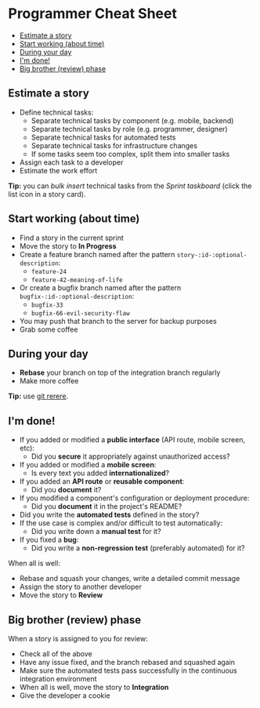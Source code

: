 # Programmer Cheat Sheet

<!-- START doctoc generated TOC please keep comment here to allow auto update -->
<!-- DON'T EDIT THIS SECTION, INSTEAD RE-RUN doctoc TO UPDATE -->


- [Estimate a story](#estimate-a-story)
- [Start working (about time)](#start-working-about-time)
- [During your day](#during-your-day)
- [I'm done!](#im-done)
- [Big brother (review) phase](#big-brother-review-phase)

<!-- END doctoc generated TOC please keep comment here to allow auto update -->



## Estimate a story

* Define technical tasks:
  * Separate technical tasks by component (e.g. mobile, backend)
  * Separate technical tasks by role (e.g. programmer, designer)
  * Separate technical tasks for automated tests
  * Separate technical tasks for infrastructure changes
  * If some tasks seem too complex, split them into smaller tasks
* Assign each task to a developer
* Estimate the work effort

**Tip:** you can *bulk insert* technical tasks from the *Sprint taskboard* (click the list icon in a story card).



## Start working (about time)

* Find a story in the current sprint
* Move the story to **In Progress**
* Create a feature branch named after the pattern `story-:id-:optional-description`:
  * `feature-24`
  * `feature-42-meaning-of-life`
* Or create a bugfix branch named after the pattern `bugfix-:id-:optional-description`:
  * `bugfix-33`
  * `bugfix-66-evil-security-flaw`
* You may push that branch to the server for backup purposes
* Grab some coffee



## During your day

* **Rebase** your branch on top of the integration branch regularly
* Make more coffee

**Tip:** use [git rerere][git-rerere].



## I'm done!

* If you added or modified a **public interface** (API route, mobile screen, etc):
  * Did you **secure** it appropriately against unauthorized access?
* If you added or modified a **mobile screen**:
  * Is every text you added **internationalized**?
* If you added an **API route** or **reusable component**:
  * Did you **document** it?
* If you modified a component's configuration or deployment procedure:
  * Did you **document** it in the project's README?
* Did you write the **automated tests** defined in the story?
* If the use case is complex and/or difficult to test automatically:
  * Did you write down a **manual test** for it?
* If you fixed a **bug**:
  * Did you write a **non-regression test** (preferably automated) for it?

When all is well:

* Rebase and squash your changes, write a detailed commit message
* Assign the story to another developer
* Move the story to **Review**



## Big brother (review) phase

When a story is assigned to you for review:

* Check all of the above
* Have any issue fixed, and the branch rebased and squashed again
* Make sure the automated tests pass successfully in the continuous integration environment
* When all is well, move the story to **Integration**
* Give the developer a cookie



[git-rerere]: https://git-scm.com/blog/2010/03/08/rerere.html
